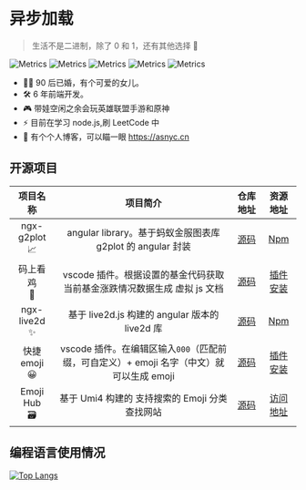 # 异步加载

<!-- > 路漫漫其修远兮，吾将上上下下而求索 -->

> 生活不是二进制，除了 0 和 1，还有其他选择 💖

![Metrics](https://img.shields.io/static/v1?label=&message=热爱生活❤️&color=blue)
![Metrics](https://img.shields.io/static/v1?label=&message=积极向上⬆️&color=green)
![Metrics](https://img.shields.io/static/v1?label=&message=网瘾少年🎮️&color=red)
![Metrics](https://img.shields.io/static/v1?label=&message=韭零后👨‍🦱&color=success)
![Metrics](https://img.shields.io/static/v1?label=&message=峡谷混子🕹️&color=pink)

- 👨‍🦱 90 后已婚，有个可爱的女儿。
- 🛠️ 6 年前端开发。<!-- - 🛠️ 6 年前端开发，熟练使用 vue、 angular、react 框架；对 flutter，uniapp，taro，electron，tauri 等跨端框架略有研究。 -->
- 🎮️ 带娃空闲之余会玩英雄联盟手游和原神
- ⚡ 目前在学习 node.js,刷 LeetCode 中
- 🧭 有个个人博客，可以瞄一眼 https://asnyc.cn

## 开源项目

|     项目名称      |                                         项目简介                                         |                            仓库地址                            |                                                 资源地址                                                 |
| :---------------: | :--------------------------------------------------------------------------------------: | :------------------------------------------------------------: | :------------------------------------------------------------------------------------------------------: |
| ngx-g2plot<br> 📈 |                angular library。基于蚂蚁金服图表库 g2plot 的 angular 封装                |       [源码](https://github.com/stack-stark/ngx-g2plot)        |                             [Npm](https://www.npmjs.com/package/ngx-g2plot)                              |
|  码上看鸡<br>🐔   |         vscode 插件。根据设置的基金代码获取当前基金涨跌情况数据生成 虚拟 js 文档         | [源码](https://github.com/stack-stark/observe-chicken-in-code) | [插件安装](https://marketplace.visualstudio.com/items?itemName=stack-stark-code.observe-chicken-in-code) |
| ngx-live2d<br> ✨ |                      基于 live2d.js 构建的 angular 版本的 live2d 库                      |       [源码](https://github.com/stack-stark/ngx-live2d)        |                             [Npm](https://www.npmjs.com/package/ngx-live2d)                              |
| 快捷 emoji<br> 😀 | vscode 插件。在编辑区输入`000`（匹配前缀，可自定义）+ emoji 名字（中文）就可以生成 emoji |       [源码](https://github.com/stack-stark/fast-emoji)        |       [插件安装](https://marketplace.visualstudio.com/items?itemName=stack-stark-code.fast-emoji)        |
| Emoji Hub<br> 🗃️  |                      基于 Umi4 构建的 支持搜索的 Emoji 分类查找网站                      |        [源码](https://github.com/stack-stark/emoji-hub)        |                                    [访问地址](https://emoji.asnyc.cn)                                    |

## 编程语言使用情况

[![Top Langs](https://github-readme-stats.vercel.app/api/top-langs/?username=stack-stark)](https://github.com/stack-stark/github-readme-stats)

<!-- ![vercel](https://github-readme-stats.vercel.app/api?username=stack-stark)

![metrics](https://metrics.lecoq.io/stack-stark?template=classic&base.indepth=false&base.hireable=false&config.timezone=Asia%2FShanghai)

<div align="center"> <img src="https://activity-graph.herokuapp.com/graph?username=stack-stark&theme=xcode" /> </div> -->
